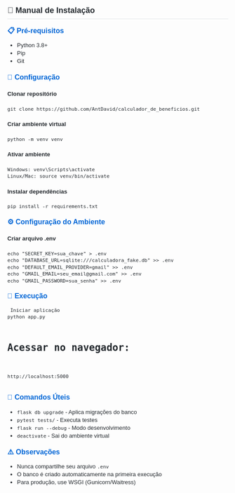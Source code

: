 <div style="font-family: Arial, sans-serif; font-size: 13px; line-height: 1.4; color: #24292e; max-width: 800px;">

<h2 style="font-size: 18px; color: #24292e; margin-top: 24px; margin-bottom: 16px; font-weight: 600; border-bottom: 1px solid #e1e4e8; padding-bottom: 0.3em;">
📖 Manual de Instalação
</h2>

<h3 style="font-size: 16px; color: #0366d6; margin-top: 16px; margin-bottom: 8px; font-weight: 600;">
📋 Pré-requisitos
</h3>
<ul>
  <li>Python 3.8+</li>
  <li>Pip</li>
  <li>Git</li>
</ul>

<h3 style="font-size: 16px; color: #0366d6; margin-top: 16px; margin-bottom: 8px; font-weight: 600;">
🔧 Configuração
</h3>
<h4>Clonar repositório</h4>
<pre><code>git clone https://github.com/AntDavid/calculador_de_beneficios.git</code></pre>

<h4>Criar ambiente virtual</h4>
<pre><code>python -m venv venv</code></pre>

<h4>Ativar ambiente</h4>
<pre><code>Windows: venv\Scripts\activate
Linux/Mac: source venv/bin/activate</code></pre>

<h4>Instalar dependências</h4>
<pre><code>pip install -r requirements.txt</code></pre>

<h3 style="font-size: 16px; color: #0366d6; margin-top: 16px; margin-bottom: 8px; font-weight: 600;">
⚙️ Configuração do Ambiente
</h3>
<h4>Criar arquivo .env</h4>
<pre><code>echo "SECRET_KEY=sua_chave" > .env
echo "DATABASE_URL=sqlite:///calculadora_fake.db" >> .env
echo "DEFAULT_EMAIL_PROVIDER=gmail" >> .env
echo "GMAIL_EMAIL=seu_email@gmail.com" >> .env
echo "GMAIL_PASSWORD=sua_senha" >> .env</code></pre>

<h3 style="font-size: 16px; color: #0366d6; margin-top: 16px; margin-bottom: 8px; font-weight: 600;">
🚀 Execução
</h3>
<pre><code> Iniciar aplicação
python app.py

# Acessar no navegador:
http://localhost:5000</code></pre>

<h3 style="font-size: 16px; color: #0366d6; margin-top: 16px; margin-bottom: 8px; font-weight: 600;">
🔧 Comandos Úteis
</h3>
<ul>
  <li><code>flask db upgrade</code> - Aplica migrações do banco</li>
  <li><code>pytest tests/</code> - Executa testes</li>
  <li><code>flask run --debug</code> - Modo desenvolvimento</li>
  <li><code>deactivate</code> - Sai do ambiente virtual</li>
</ul>

<h3 style="font-size: 16px; color: #0366d6; margin-top: 16px; margin-bottom: 8px; font-weight: 600;">
⚠️ Observações
</h3>
<ul>
  <li>Nunca compartilhe seu arquivo <code>.env</code></li>
  <li>O banco é criado automaticamente na primeira execução</li>
  <li>Para produção, use WSGI (Gunicorn/Waitress)</li>
</ul>

</div>
